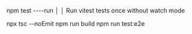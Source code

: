 
npm test ----run                                                                                                     │
│   Run vitest tests once without watch mode    

npx tsc --noEmit
npm run build
npm run test:e2e   